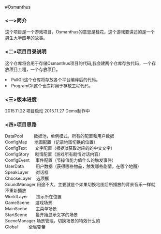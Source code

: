 #Osmanthus

### <一>简介
这个项目是一个游戏项目，Osmanthus的意思是桂花，这个游戏要讲述的是一个男生大学四年的故事。

### <二>项目目录说明
这个仓库将会用于存储Osmanthus项目的代码,我会建两个仓库存放代码，一个存放项目工程，一个存放项目。

<li>PullGit这个仓库将存放各个平台编译后的代码。

<li>ProgramGit这个仓库将用于存放工程代码。

### <三>版本进度
2015.11.22  项目启动
2015.11.27  Demo制作中

### <四>项目思路

DataPool  &nbsp;&nbsp;&nbsp;&nbsp;&nbsp;&nbsp;&nbsp;&nbsp;数据池，单例模式，所有的配置和用户数据</br>
ConfigMap  &nbsp;&nbsp;&nbsp;&nbsp;&nbsp;地图配置（记录地图切换的位置）</br>
ConfigText &nbsp;&nbsp;&nbsp;&nbsp;&nbsp;&nbsp;文字配置（根据id获取对应的的中文文字）</br>
ConfigStory &nbsp;&nbsp;&nbsp;&nbsp;剧情配置（游戏所有剧情对话内容）</br>
ConfigEvent &nbsp;&nbsp;&nbsp;&nbsp;事件配置（节操值能力值什么的触发事件）</br>
UserData  &nbsp;&nbsp;&nbsp;&nbsp;&nbsp;&nbsp;&nbsp;&nbsp;&nbsp;用户数据（获得哪些物品，触发哪些剧情，在哪个地图）</br>
SpeakLayer &nbsp;&nbsp;&nbsp;&nbsp;&nbsp;对话框</br>
ChooseLayer  &nbsp;&nbsp;&nbsp;选项框</br>
SoundManager 用途不大，主要就是个如果切换地图后所播放的背景音乐一样就不重新播放</br>
WorldLayer  &nbsp;&nbsp;&nbsp;&nbsp;&nbsp;&nbsp;提示所在位置</br>
GameScene  &nbsp;&nbsp;&nbsp;&nbsp;游戏场景</br>
MainScene  &nbsp;&nbsp;&nbsp;&nbsp;&nbsp;&nbsp;主菜单场景</br>
StartScene  &nbsp;&nbsp;&nbsp;&nbsp;&nbsp;&nbsp;最开始显示文字的场景</br>
SceneManager  场景管理，切换场景的特效什么的</br>
Global  &nbsp;&nbsp;&nbsp;&nbsp;&nbsp;&nbsp;&nbsp;&nbsp;全局变量</br>